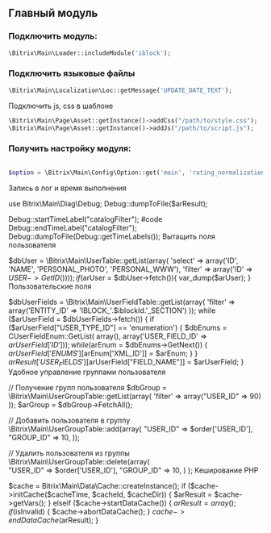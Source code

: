 ## Главный модуль ##

### Подключить модуль: ### 

```php
\Bitrix\Main\Loader::includeModule('iblock');

```

### Подключить языковые файлы ###

```php
\Bitrix\Main\Localization\Loc::getMessage('UPDATE_DATE_TEXT');

```

Подключить js, css в шаблоне

```php
\Bitrix\Main\Page\Asset::getInstance()->addCss("/path/to/style.css");  
\Bitrix\Main\Page\Asset::getInstance()->addJs("/path/to/script.js");

```

### Получить настройку модуля: ###
```php

$option = \Bitrix\Main\Config\Option::get('main', 'rating_normalization_type');

```

Запись в лог и время выполнения

use Bitrix\Main\Diag\Debug;
Debug::dumpToFile($arResult);

Debug::startTimeLabel("catalogFilter"); 
#code
Debug::endTimeLabel("catalogFilter"); 
Debug::dumpToFile(Debug::getTimeLabels()); 
Вытащить поля пользователя

$dbUser = \Bitrix\Main\UserTable::getList(array(
	'select' => array('ID', 'NAME', 'PERSONAL_PHOTO', 'PERSONAL_WWW'),
	'filter' => array('ID' => $USER->GetID())
));
if ($arUser = $dbUser->fetch()){
	var_dump($arUser);
}
Пользовательские поля

$dbUserFields = \Bitrix\Main\UserFieldTable::getList(array(
	'filter' => array('ENTITY_ID' => 'IBLOCK_'.$iblockId.'_SECTION')
));
while ($arUserField = $dbUserFields->fetch()) {
	if ($arUserField["USER_TYPE_ID"] == 'enumeration') {
		$dbEnums = CUserFieldEnum::GetList(
			array(),
			array('USER_FIELD_ID' => $arUserField['ID'])
		);
		while ($arEnum = $dbEnums->GetNext()) {
			$arUserField['ENUMS'][$arEnum['XML_ID']] = $arEnum;
		}
	}
	$arResult['USER_FIELDS'][$arUserField["FIELD_NAME"]] = $arUserField;
}
Удобное управление группами пользователя

// Получение групп пользователя 
$dbGroup = \Bitrix\Main\UserGroupTable::getList(array(
	'filter' => array("USER_ID" => 90)
));
$arGroup = $dbGroup->FetchAll();	

// Добавить пользователя в группу
\Bitrix\Main\UserGroupTable::add(array(
	"USER_ID" => $order['USER_ID'],
	"GROUP_ID" => 10,
));
 
// Удалить пользователя из группы  
\Bitrix\Main\UserGroupTable::delete(array(		 
	"USER_ID" => $order['USER_ID'], 
	"GROUP_ID" => 10, 
) );
Кеширование PHP

$cache = Bitrix\Main\Data\Cache::createInstance(); 
if ($cache->initCache($cacheTime, $cacheId, $cacheDir)) { 
	$arResult = $cache->getVars(); 
} elseif ($cache->startDataCache()) { 
	$arResult = array(); 
	if ($isInvalid) { 
		$cache->abortDataCache(); 
	} 
	$cache->endDataCache($arResult); 
} 
